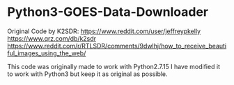 # Python3-GOES-Data-Downloader
Original Code by K2SDR: 
https://www.reddit.com/user/jeffreypkelly
https://www.qrz.com/db/k2sdr
https://www.reddit.com/r/RTLSDR/comments/9dwlhj/how_to_receive_beautiful_images_using_the_web/

This code was originally made to work with Python2.7.15
I have modified it to work with Python3 but keep it as original as possible.

